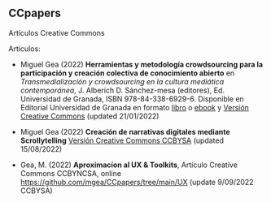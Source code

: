 ## CCpapers
Artículos Creative Commons 




Artículos:

* Miguel Gea (2022) **Herramientas y metodología crowdsourcing para la participación y creación colectiva de conocimiento abierto** en *Transmedialización y crowdsourcing en la cultura mediática contemporánea*, J. Alberich D.  Sánchez-mesa (editores),  Ed. Universidad de Granada, ISBN 978-84-338-6929-6. 
 Disponible en Editorial Universidad de Granada en formato [libro](https://editorial.ugr.es/libro/transmedializacion-y-crowdsourcing-en-la-cultura-mediatica-contemporanea_138830/) o  [ebook](https://editorial.ugr.es/static/Emanagement/*/detalle_libro/e-book-1000-e-transmedializacion-y-crowdsourcing-en-la-cultura-m) y [Versión Creative Commons](https://github.com/mgea/CCpapers/blob/main/MetodologiaCrowdsourcing/readme.md) (updated 21/01/2022)
 
 
* Miguel Gea (2022) **Creación de narrativas digitales mediante Scrollytelling** [Versión Creative Commons CCBYSA](https://github.com/mgea/CCpapers/blob/main/Scrollytelling/readme.md) (updated 15/08/2022)
 
* Gea, M. (2022) **Aproximacíon al UX & Toolkits**, Artículo Creative Commons CCBYNCSA, online https://github.com/mgea/CCpapers/tree/main/UX (update 9/09/2022 CCBYSA)




 



